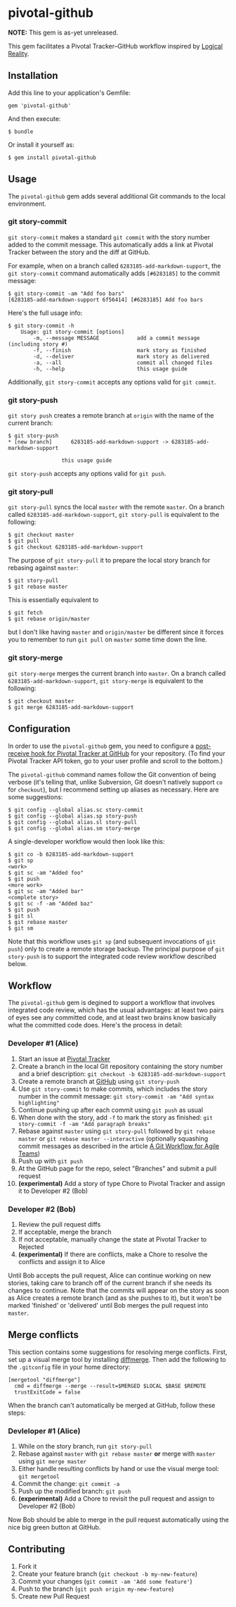 # pivotal-github

**NOTE:** This gem is as-yet unreleased. 

This gem facilitates a Pivotal Tracker–GitHub workflow inspired by [Logical Reality](http://lrdesign.com/).

## Installation

Add this line to your application's Gemfile:

    gem 'pivotal-github'

And then execute:

    $ bundle

Or install it yourself as:

    $ gem install pivotal-github


## Usage

The `pivotal-github` gem adds several additional Git commands to the local environment.

### git story-commit

`git story-commit` makes a standard `git commit` with the story number added to the commit message. This automatically adds a link at Pivotal Tracker between the story and the diff at GitHub. 

For example, when on a branch called `6283185-add-markdown-support`, the `git story-commit` command automatically adds `[#6283185]` to the commit message:
	
    $ git story-commit -am "Add foo bars"
	[6283185-add-markdown-support 6f56414] [#6283185] Add foo bars


Here's the full usage info:

	$ git story-commit -h
	    Usage: git story-commit [options]
	        -m, --message MESSAGE            add a commit message (including story #)
	        -f, --finish                     mark story as finished
	        -d, --deliver                    mark story as delivered
	        -a, --all                        commit all changed files
	        -h, --help                       this usage guide

Additionally, `git story-commit` accepts any options valid for `git commit`.

### git story-push

`git story push` creates a remote branch at `origin` with the name of the current branch:

    $ git story-push
    * [new branch]      6283185-add-markdown-support -> 6283185-add-markdown-support
    
                     this usage guide

`git story-push` accepts any options valid for `git push`.

### git story-pull

`git story-pull` syncs the local `master` with the remote `master`. On a branch called `6283185-add-markdown-support`, `git story-pull` is equivalent to the following:

    $ git checkout master
    $ git pull
    $ git checkout 6283185-add-markdown-support

The purpose of `git story-pull` it to prepare the local story branch for rebasing against `master`:

    $ git story-pull
    $ git rebase master

This is essentially equivalent to 

    $ git fetch
    $ git rebase origin/master

but I don't like having `master` and `origin/master` be different since it forces you to remember to run `git pull` on `master` some time down the line. 
    
### git story-merge

`git story-merge` merges the current branch into `master`. On a branch called `6283185-add-markdown-support`, `git story-merge` is equivalent to the following: 

    $ git checkout master
    $ git merge 6283185-add-markdown-support

## Configuration

In order to use the `pivotal-github` gem, you need to configure a [post-receive hook for Pivotal Tracker at GitHub](https://www.pivotaltracker.com/help/api?version=v3#github_hooks) for your repository. (To find your Pivotal Tracker API token, go to your user profile and scroll to the bottom.) 

The `pivotal-github` command names follow the Git convention of being verbose (it's telling that, unlike Subversion, Git doesn't natively support `co` for `checkout`), but I recommend setting up aliases as necessary. Here are some suggestions:

    $ git config --global alias.sc story-commit
    $ git config --global alias.sp story-push    
    $ git config --global alias.sl story-pull
    $ git config --global alias.sm story-merge

A single-developer workflow would then look like this:

    $ git co -b 6283185-add-markdown-support
    $ git sp
    <work>
    $ git sc -am "Added foo"
    $ git push
    <more work>
    $ git sc -am "Added bar"
    <complete story>
    $ git sc -f -am "Added baz"
    $ git push
    $ git sl
    $ git rebase master
    $ git sm

Note that this workflow uses `git sp` (and subsequent invocations of `git push`) only to create a remote storage backup. The principal purpose of `git story-push` is to support the integrated code review workflow described below.
    
## Workflow

The `pivotal-github` gem is degined to support a workflow that involves integrated code review, which has the usual advantages: at least two pairs of eyes see any committed code, and at least two brains know basically what the committed code does. Here's the process in detail:

### Developer #1 (Alice)

1. Start an issue at [Pivotal Tracker](http://pivotaltracker.com/)
2. Create a branch in the local Git repository containing the story number and a brief description: `git checkout -b 6283185-add-markdown-support`
3. Create a remote branch at [GitHub](http://github.com/) using `git story-push`
3. Use `git story-commit` to make commits, which includes the story number in the commit message: `git story-commit -am "Add syntax highlighting"`
4. Continue pushing up after each commit using `git push` as usual
4. When done with the story, add `-f` to mark the story as finished: `git story-commit -f -am "Add paragraph breaks"` 
4. Rebase against `master` using `git story-pull` followed by `git rebase master` or `git rebase master --interactive` (optionally squashing commit messages as described in the article [A Git Workflow for Agile Teams](http://reinh.com/blog/2009/03/02/a-git-workflow-for-agile-teams.html))
4. Push up with `git push`
6. At the GitHub page for the repo, select "Branches" and submit a pull request
7. **(experimental)** Add a story of type Chore to Pivotal Tracker and assign it to Developer #2 (Bob)


### Developer #2 (Bob)

1. Review the pull request diffs
2. If acceptable, merge the branch
3. If not acceptable, manually change the state at Pivotal Tracker to Rejected
4. **(experimental)** If there are conflicts, make a Chore to resolve the conflicts and assign it to Alice

Until Bob accepts the pull request, Alice can continue working on new stories, taking care to branch off of the current branch if she needs its changes to continue. Note that the commits will appear on the story as soon as Alice creates a remote branch (and as she pushes to it), but it won't be marked 'finished' or 'delivered' until Bob merges the pull request into `master`.

## Merge conflicts

This section contains some suggestions for resolving merge conflicts. First, set up a visual merge tool by installing [diffmerge](http://www.sourcegear.com/diffmerge/). Then add the following to the `.gitconfig` file in your home directory:

    [mergetool "diffmerge"]
      cmd = diffmerge --merge --result=$MERGED $LOCAL $BASE $REMOTE
      trustExitCode = false

When the branch can't automatically be merged at GitHub, follow these steps:

### Devleloper #1 (Alice)

1. While on the story branch, run `git story-pull`
2. Rebase against `master` with `git rebase master` **or** merge with `master` using `git merge master`
4. Either handle resulting conflicts by hand or use the visual merge tool: `git mergetool`
5. Commit the change: `git commit -a`
6. Push up the modified branch: `git push`
7. **(experimental)** Add a Chore to revisit the pull request and assign to Developer #2 (Bob) 


Now Bob should be able to merge in the pull request automatically using the nice big green button at GitHub.

## Contributing

1. Fork it
2. Create your feature branch (`git checkout -b my-new-feature`)
3. Commit your changes (`git commit -am 'Add some feature'`)
4. Push to the branch (`git push origin my-new-feature`)
5. Create new Pull Request
